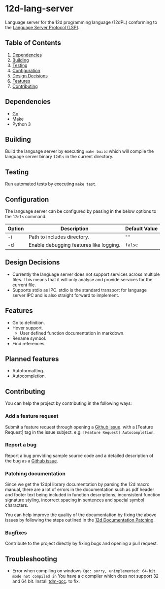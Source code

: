 # 12d-lang-server

Language server for the 12d programming language (12dPL) conforming to the
[Language Server Protocol (LSP)](https://microsoft.github.io/language-server-protocol/specifications/lsp/3.17/specification/).

## Table of Contents

1. [Dependencies](#dependencies)
2. [Building](#building)
3. [Testing](#testing)
4. [Configuration](#configuration)
5. [Design Decisions](#design-decisions)
6. [Features](#features)
7. [Contributing](#contributing)

## Dependencies

- [Go](https://go.dev/)
- Make
- Python 3

## Building

Build the language server by executing `make build` which will compile the
language server binary `12dls` in the current directory.

## Testing

Run automated tests by executing `make test`.

## Configuration

The language server can be configured by passing in the below options to the
`12dls` command.

| Option | Description                             | Default Value |
| ------ | --------------------------------------- | ------------- |
| -i     | Path to includes directory.             | `""`          |
| -d     | Enable debugging features like logging. | `false`       |

## Design Decisions

- Currently the language server does not support services across multiple files.
  This means that it will only analyse and provide services for the current file.
- Supports stdio as IPC. stdio is the standard transport for language server IPC
  and is also straight forward to implement.

## Features

- Go to definition.
- Hover support.
  - User defined function documentation in markdown.
- Rename symbol.
- Find references.

## Planned features

- Autoformatting.
- Autocompletion.

## Contributing

You can help the project by contributing in the following ways:

### Add a feature request

Submit a feature request through opening a [Github issue](https://github.com/kelly-lin/12d-lang-server/issues).
with a [Feature Request] tag in the issue subject. e.g. `[Feature Request]
Autocompletion`.

### Report a bug

Report a bug providing sample source code and a detailed description of the bug
as a [Github issue](https://github.com/kelly-lin/12d-lang-server/issues).

### Patching documentation

Since we get the 12dpl library documentation by parsing the 12d macro manual,
there are a lot of errors in the documentation such as pdf header and footer
text being included in function descriptions, inconsistent function signature
styling, incorrect spacing in sentences and special symbol characters.

You can help improve the quality of the documentation by fixing the above issues
by following the steps outlined in the [12d Documentation
Patching](./doc/4dm/README.md).

### Bugfixes

Contribute to the project directly by fixing bugs and opening a pull request.

## Troubleshooting

- Error when compiling on windows `Cgo: sorry, unimplemented: 64-bit mode not
compiled in`
  You have a c compiler which does not support 32 and 64 bit. Install [tdm-gcc](https://jmeubank.github.io/tdm-gcc/).
  to fix.
